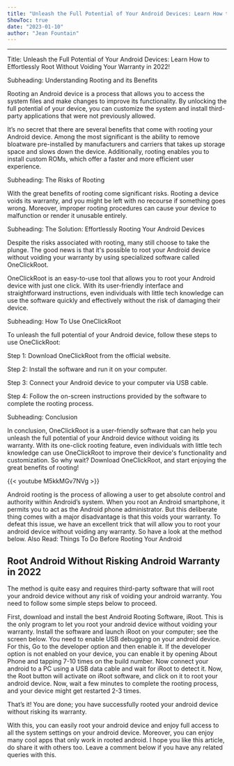 ```yaml
---
title: "Unleash the Full Potential of Your Android Devices: Learn How to Effortlessly Root Without Voiding Your Warranty in 2022!"
ShowToc: true 
date: "2023-01-10"
author: "Jean Fountain"
---
```

*****
Title: Unleash the Full Potential of Your Android Devices: Learn How to Effortlessly Root Without Voiding Your Warranty in 2022!

Subheading: Understanding Rooting and its Benefits

Rooting an Android device is a process that allows you to access the system files and make changes to improve its functionality. By unlocking the full potential of your device, you can customize the system and install third-party applications that were not previously allowed.

It’s no secret that there are several benefits that come with rooting your Android device. Among the most significant is the ability to remove bloatware pre-installed by manufacturers and carriers that takes up storage space and slows down the device. Additionally, rooting enables you to install custom ROMs, which offer a faster and more efficient user experience.

Subheading: The Risks of Rooting

With the great benefits of rooting come significant risks. Rooting a device voids its warranty, and you might be left with no recourse if something goes wrong. Moreover, improper rooting procedures can cause your device to malfunction or render it unusable entirely.

Subheading: The Solution: Effortlessly Rooting Your Android Devices

Despite the risks associated with rooting, many still choose to take the plunge. The good news is that it's possible to root your Android device without voiding your warranty by using specialized software called OneClickRoot. 

OneClickRoot is an easy-to-use tool that allows you to root your Android device with just one click. With its user-friendly interface and straightforward instructions, even individuals with little tech knowledge can use the software quickly and effectively without the risk of damaging their device.

Subheading: How To Use OneClickRoot

To unleash the full potential of your Android device, follow these steps to use OneClickRoot:

Step 1: Download OneClickRoot from the official website.

Step 2: Install the software and run it on your computer.

Step 3: Connect your Android device to your computer via USB cable.

Step 4: Follow the on-screen instructions provided by the software to complete the rooting process.

Subheading: Conclusion

In conclusion, OneClickRoot is a user-friendly software that can help you unleash the full potential of your Android device without voiding its warranty. With its one-click rooting feature, even individuals with little tech knowledge can use OneClickRoot to improve their device's functionality and customization. So why wait? Download OneClickRoot, and start enjoying the great benefits of rooting!

{{< youtube M5kkMGv7NVg >}} 



Android rooting is the process of allowing a user to get absolute control and authority within Android’s system. When you root an Android smartphone, it permits you to act as the Android phone administrator. But this deliberate thing comes with a major disadvantage is that this voids your warranty. To defeat this issue, we have an excellent trick that will allow you to root your android device without voiding any warranty. So have a look at the method below.
Also Read: Things To Do Before Rooting Your Android

 
## Root Android Without Risking Android Warranty in 2022


The method is quite easy and requires third-party software that will root your android device without any risk of voiding your android warranty. You need to follow some simple steps below to proceed.

 

First, download and install the best Android Rooting Software, iRoot. This is the only program to let you root your android device without voiding your warranty.
Install the software and launch iRoot on your computer; see the screen below.
You need to enable USB debugging on your android device. For this, Go to the developer option and then enable it. If the developer option is not enabled on your device, you can enable it by opening About Phone and tapping 7-10 times on the build number.
Now connect your android to a PC using a USB data cable and wait for iRoot to detect it.
Now, the Root button will activate on iRoot software, and click on it to root your android device.
Now, wait a few minutes to complete the rooting process, and your device might get restarted 2-3 times.




That’s it! You are done; you have successfully rooted your android device without risking its warranty.

With this, you can easily root your android device and enjoy full access to all the system settings on your android device. Moreover, you can enjoy many cool apps that only work in rooted android. I hope you like this article, do share it with others too. Leave a comment below if you have any related queries with this.





